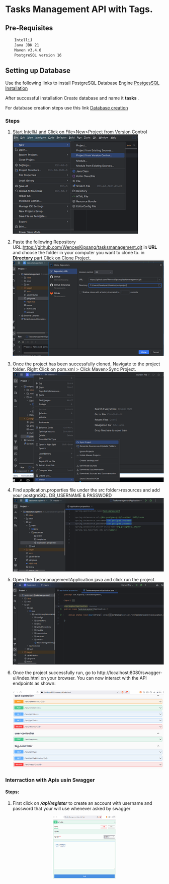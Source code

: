 # Tasks Management API with Tags.

## Pre-Requisites

        IntelliJ
        Java JDK 21
        Maven v3.4.0
        PostgreSQL version 16

## Setting up Database

Use the following links to install PostgreSQL Database Engine [PostgesSQL Installation](https://www.guru99.com/download-install-postgresql.html)

After successful installation Create database and name it <strong>tasks </strong>.

For database creation steps use this link
[Database creation](https://www.tutorialsteacher.com/postgresql/create-database)

### Steps

1. Start IntelliJ and Click on File>New>Project from Version Control
   ![version contron](/images/selectfile.png)

2. Paste the following Repository URL:https://github.com/WencesKipsang/tasksmanagement.git in <strong>URL</strong>
   and choose the folder in your computer you want to clone to. in <strong>Directory</strong> part
   Click on Clone Project.
   ![clone](/images/clone.png)

3. Once the project has been successfully cloned, Navigate to the project folder.
   Right Click on pom.xml > Click Maven>Sync Project.
   ![sync project](/images/Syncpom.png)
4. Find application.properties file under the src folder>resources and add your postgreSQL DB_USERNAME & PASSWORD
   ![aplication properties](/images/editapplicationpropertise.png)
5. Open the TaskmanagementApplication.java and click run the project.
   ![run](/images/runproject.png)
6. Once the project successfully run, go to http://localhost:8080/swagger-ui/index.html on your browser. You can now interact with the API endpoints as shown:

   ![enpoints](/images/Swaggerui.png)

### Interraction with Apis usin Swagger

#### Steps:

1. First click on <strong><em> /api/register</em></strong> to create an account with username and password that your will use whenever asked by swagger

<div style="text-align: center;"><img src="/images/registeruser.png" alt="register user"  style="height: 200px; width:200px;text-align:center"/></div>
